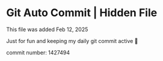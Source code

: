 # Git Auto Commit | Hidden File

This file was added Feb 12, 2025

Just for fun and keeping my daily git commit active 🤪

commit number: 1427494
